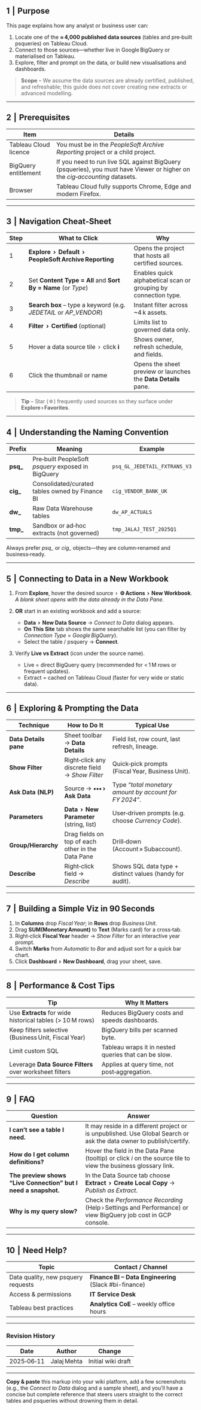 

## 1  |  Purpose

This page explains how any analyst or business user can:

1. Locate one of the **≈ 4,000 published data sources** (tables and pre‑built psqueries) on Tableau Cloud.
2. Connect to those sources—whether live in Google BigQuery or materialised on Tableau.
3. Explore, filter and prompt on the data, or build new visualisations and dashboards.

> **Scope** – We assume the data sources are already certified, published, and refreshable; this guide does not cover creating new extracts or advanced modelling.

---

## 2  |  Prerequisites

| Item                  | Details                                                                                                                    |
| --------------------- | -------------------------------------------------------------------------------------------------------------------------- |
| Tableau Cloud licence | You must be in the *PeopleSoft Archive Reporting* project or a child project.                                              |
| BigQuery entitlement  | If you need to run live SQL against BigQuery (psqueries), you must have Viewer or higher on the *cig‑accounting* datasets. |
| Browser               | Tableau Cloud fully supports Chrome, Edge and modern Firefox.                                                              |

---

## 3  |  Navigation Cheat‑Sheet

| Step | What to Click                                                     | Why                                                             |
| ---- | ----------------------------------------------------------------- | --------------------------------------------------------------- |
| 1    | **Explore  ›  Default  ›  PeopleSoft Archive Reporting**          | Opens the project that hosts all certified sources.             |
| 2    | Set **Content Type = All** and **Sort By = Name** (or *Type*)     | Enables quick alphabetical scan or grouping by connection type. |
| 3    | **Search box** – type a keyword (e.g. *JEDETAIL* or *AP\_VENDOR*) | Instant filter across \~4 k assets.                             |
| 4    | **Filter  ›  Certified** (optional)                               | Limits list to governed data only.                              |
| 5    | Hover a data source tile  ›  click **i**                          | Shows owner, refresh schedule, and fields.                      |
| 6    | Click the thumbnail or name                                       | Opens the sheet preview or launches the **Data Details** pane.  |

> **Tip** – Star (☆) frequently used sources so they surface under **Explore › Favorites**.

---

## 4  |  Understanding the Naming Convention

| Prefix    | Meaning                                            | Example                      |
| --------- | -------------------------------------------------- | ---------------------------- |
| **psq\_** | Pre‑built PeopleSoft *psquery* exposed in BigQuery | `psq_GL_JEDETAIL_FXTRANS_V3` |
| **cig\_** | Consolidated/curated tables owned by Finance BI    | `cig_VENDOR_BANK_UK`         |
| **dw\_**  | Raw Data Warehouse tables                          | `dw_AP_ACTUALS`              |
| **tmp\_** | Sandbox or ad‑hoc extracts (not governed)          | `tmp_JALAJ_TEST_2025Q1`      |

Always prefer *psq\_* or *cig\_* objects—they are column‑renamed and business‑ready.

---

## 5  |  Connecting to Data in a New Workbook

1. From **Explore**, hover the desired source  ›  **⚙ Actions  ›  New Workbook**.
   *A blank sheet opens with the data already in the Data Pane.*

2. **OR** start in an existing workbook and add a source:

   * **Data  ›  New Data Source** → *Connect to Data* dialog appears.
   * **On This Site** tab shows the same searchable list (you can filter by *Connection Type = Google BigQuery*).
   * Select the table / psquery → **Connect**.

3. Verify **Live vs Extract** (icon under the source name).

   * Live = direct BigQuery query (recommended for < 1 M rows or frequent updates).
   * Extract = cached on Tableau Cloud (faster for very wide or static data).

---

## 6  |  Exploring & Prompting the Data

| Technique             | How to Do It                                      | Typical Use                                              |
| --------------------- | ------------------------------------------------- | -------------------------------------------------------- |
| **Data Details pane** | Sheet toolbar → **Data Details**                  | Field list, row count, last refresh, lineage.            |
| **Show Filter**       | Right‑click any discrete field → *Show Filter*    | Quick‑pick prompts (Fiscal Year, Business Unit).         |
| **Ask Data (NLP)**    | Source → **••• ›  Ask Data**                      | Type *“total monetary amount by account for FY 2024”*.   |
| **Parameters**        | **Data  ›  New Parameter** (string, list)         | User‑driven prompts (e.g. choose *Currency Code*).       |
| **Group/Hierarchy**   | Drag fields on top of each other in the Data Pane | Drill‑down (Account » Subaccount).                       |
| **Describe**          | Right‑click field → *Describe*                    | Shows SQL data type + distinct values (handy for audit). |

---

## 7  |  Building a Simple Viz in 90 Seconds

1. In **Columns** drop *Fiscal Year*; in **Rows** drop *Business Unit*.
2. Drag **SUM(Monetary Amount)** to **Text** (Marks card) for a cross‑tab.
3. Right‑click **Fiscal Year** header → *Show Filter* for an interactive year prompt.
4. Switch **Marks** from *Automatic* to *Bar* and adjust sort for a quick bar chart.
5. Click **Dashboard  ›  New Dashboard**, drag your sheet, save.

---

## 8  |  Performance & Cost Tips

| Tip                                                       | Why It Matters                                       |
| --------------------------------------------------------- | ---------------------------------------------------- |
| Use **Extracts** for wide historical tables (> 10 M rows) | Reduces BigQuery costs and speeds dashboards.        |
| Keep filters selective (Business Unit, Fiscal Year)       | BigQuery bills per scanned byte.                     |
| Limit custom SQL                                          | Tableau wraps it in nested queries that can be slow. |
| Leverage **Data Source Filters** over worksheet filters   | Applies at query time, not post‑aggregation.         |

---

## 9  |  FAQ

| Question                                                       | Answer                                                                                                              |
| -------------------------------------------------------------- | ------------------------------------------------------------------------------------------------------------------- |
| **I can’t see a table I need.**                                | It may reside in a different project or is unpublished. Use Global Search or ask the data owner to publish/certify. |
| **How do I get column definitions?**                           | Hover the field in the Data Pane (tooltip) or click *i* on the source tile to view the business glossary link.      |
| **The preview shows “Live Connection” but I need a snapshot.** | In the Data Source tab choose **Extract  ›  Create Local Copy** → *Publish as Extract*.                             |
| **Why is my query slow?**                                      | Check the *Performance Recording* (Help › Settings and Performance) or view BigQuery job cost in GCP console.       |

---

## 10  |  Need Help?

| Topic                              | Contact / Channel                                     |
| ---------------------------------- | ----------------------------------------------------- |
| Data quality, new psquery requests | **Finance BI – Data Engineering** (Slack #bi-finance) |
| Access & permissions               | **IT Service Desk**                                   |
| Tableau best practices             | **Analytics CoE** – weekly office hours               |

---

### Revision History

| Date       | Author      | Change             |
| ---------- | ----------- | ------------------ |
| 2025‑06‑11 | Jalaj Mehta | Initial wiki draft |

---

**Copy & paste** this markup into your wiki platform, add a few screenshots (e.g., the *Connect to Data* dialog and a sample sheet), and you’ll have a concise but complete reference that steers users straight to the correct tables and psqueries without drowning them in detail.
